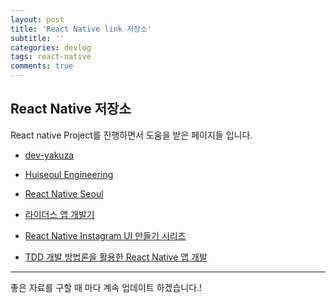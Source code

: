 ```yaml
---
layout: post
title: 'React Native link 저장소'
subtitle: ''
categories: devlog
tags: react-native
comments: true
---
```


## React Native 저장소

React native Project를 진행하면서 도움을 받은 페이지들 입니다.

- [dev-yakuza](https://dev-yakuza.github.io/ko/react-native/)

- [Huiseoul Engineering](https://engineering.huiseoul.com/%EB%A6%AC%EC%95%A1%ED%8A%B8%EB%84%A4%EC%9D%B4%ED%8B%B0%EB%B8%8C%EC%97%90%EC%84%9C-%ED%83%80%EC%9E%85%EC%8A%A4%ED%81%AC%EB%A6%BD%ED%8A%B8-%EC%82%AC%EC%9A%A9%ED%95%98%EA%B8%B0-2018-2ea78fe8f553?gi=e99825692486)

- [React Native Seoul](https://reactnativeseoul.org/)

- [라이더스 앱 개발기](http://woowabros.github.io/experience/2018/05/19/build-app-by-react-native.html)

- [React Native Instagram UI 만들기 시리즈 ](https://steempeak.com/@anpigon/react-native-ui-1)

- [TDD 개발 방법론을 활용한 React Native 앱 개발](https://www.inflearn.com/course/React-TDD/dashboard)

---

좋은 자료를 구할 때 마다 계속 업데이트 하겠습니다.!